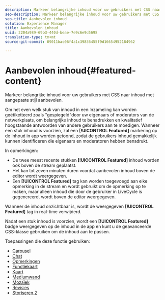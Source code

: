 ```yaml
---
description: Markeer belangrijke inhoud voor uw gebruikers met CSS naar inhoud met aangepaste stijl aanbevolen.
seo-description: Markeer belangrijke inhoud voor uw gebruikers met CSS naar inhoud met aangepaste stijl aanbevolen.
seo-title: Aanbevolen inhoud
solution: Experience Manager
title: Aanbevolen inhoud
uuid: 2204a989-69b3-440d-beae-7e9c6e9d5698
translation-type: tm+mt
source-git-commit: 09011bac06f4a1c39836455f9d16654952184962

---
```



# Aanbevolen inhoud{#featured-content}

Markeer belangrijke inhoud voor uw gebruikers met CSS naar inhoud met aangepaste stijl aanbevolen.

Om het even welk stuk van inhoud in een Inzameling kan worden geëtiketteerd zoals &quot;gespiegeld&quot;door uw eigenaars of moderators van de netwerkplaats, om belangrijke inhoud te benadrukken en kwalitatief hoogstaande antwoorden van andere gebruikers aan te moedigen. Wanneer een stuk inhoud is voorzien, zal een **[!UICONTROL Featured]** markering op de inhoud in app worden getoond, zodat de gebruikers inhoud gemakkelijk kunnen identificeren die eigenaars en moderatoren hebben benadrukt.

In opmerkingen:

* De twee meest recente stukken **[!UICONTROL Featured]** inhoud worden ook boven de stream geplaatst.
* Het kan tot zeven minuten duren voordat aanbevolen inhoud boven de editor wordt weergegeven.
* Een **[!UICONTROL Featured]** tag kan worden toegevoegd aan elke opmerking in de stream en wordt gebruikt om de opmerking op te maken, maar alleen inhoud die door de gebruiker in LiveCycle is gegenereerd, wordt boven de editor weergegeven.

Wanneer de inhoud onzichtbaar is, wordt de weergegeven **[!UICONTROL Featured]** tag in real-time verwijderd.

Nadat een stuk inhoud is voorzien, wordt een **[!UICONTROL Featured]** badge weergegeven op de inhoud in de app en kunt u de geavanceerde CSS-klasse gebruiken om de inhoud aan te passen.

Toepassingen die deze functie gebruiken:

* [Carousel](/help/using/c-about-apps/c-carousel-app/c-carousel-app.md#c_carousel_app)
* [Chat](/help/using/c-about-apps/c-chat-app/c-chat-app.md#c_chat_app)
* [Opmerkingen](/help/using/c-about-apps/c-comments/c-comments.md)
* [Functiekaart](/help/using/c-about-apps/c-feature-card-app/c-feature-card-app.md#c_feature_card_app)
* [Kaart](/help/using/c-about-apps/c-map-app/c-map-app.md#c_map_app)
* [Mediumwand](/help/using/c-about-apps/c-media-wall-app/c-media-wall-app.md#c_media_wall_app)
* [Mozaïek](/help/using/c-about-apps/c-mosaic-app/c-mosaic-app.md#c_mosaic_app)
* [Revisies](/help/using/c-about-apps/c-reviews-app/c-reviews-app.md#c_reviews_app)
* [Storiseren 2](/help/using/c-about-apps/c-storify2/c-storify2.md#c_storify2)

